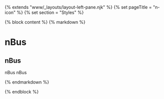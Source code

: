 {% extends "www/_layouts/layout-left-pane.njk" %}
{% set pageTitle = "n-icon" %}
{% set section = "Styles" %}

{% block content %}
{% markdown %}

# nBus

## nBus

nBus nBus

{% endmarkdown %}

{% endblock %}
